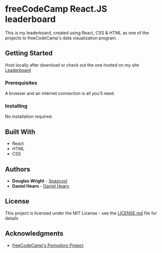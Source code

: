 # freeCodeCamp React.JS leaderboard

This is my leaderboard, created using React, CSS & HTML as one of the projects to freeCodeCamp's data visualization program.

## Getting Started

Host locally after download or check out the one hosted on my site [Leaderboard](http://www.spazcool.com/leaderboard/)

### Prerequisites

A browser and an internet connection is all you'll need.

### Installing

No installation required.

## Built With

* React
* HTML
* CSS

## Authors

* **Douglas Wright** - [Spazcool](https://github.com/Spazcool)
* **Daniel Hearn** - [Daniel Hearn](http://danielhearn.co.uk/)

## License

This project is licensed under the MIT License - see the [LICENSE.md](LICENSE.md) file for details

## Acknowledgments

* [freeCodeCamp's Pomodoro Project](https://www.freecodecamp.com/challenges/build-a-pomodoro-clock)

